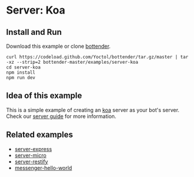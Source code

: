 # Server: Koa

## Install and Run

Download this example or clone [bottender](https://github.com/Yoctol/bottender).

```
curl https://codeload.github.com/Yoctol/bottender/tar.gz/master | tar -xz --strip=2 bottender-master/examples/server-koa
cd server-koa
npm install
npm run dev
```

## Idea of this example

This is a simple example of creating an [koa](https://github.com/koajs/koa)
server as your bot's server.\
Check our [server guide](https://bottender.js.org/docs/Guides-Server) for more information.

## Related examples

- [server-express](../server-express)
- [server-micro](../server-micro)
- [server-restify](../server-restify)
- [messenger-hello-world](../messenger-hello-world)
